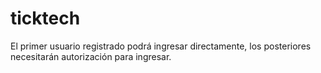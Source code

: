# ticktech
El primer usuario registrado podrá ingresar directamente, los posteriores necesitarán autorización para ingresar.
